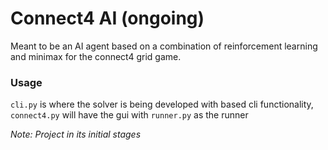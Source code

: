 # Connect4 AI (ongoing)

Meant to be an AI agent based on a combination of reinforcement learning and minimax for the connect4
grid game.

### Usage

`cli.py` is where the solver is being developed with based cli functionality, `connect4.py` will have the gui with `runner.py` as the runner

*Note: Project in its initial stages*
